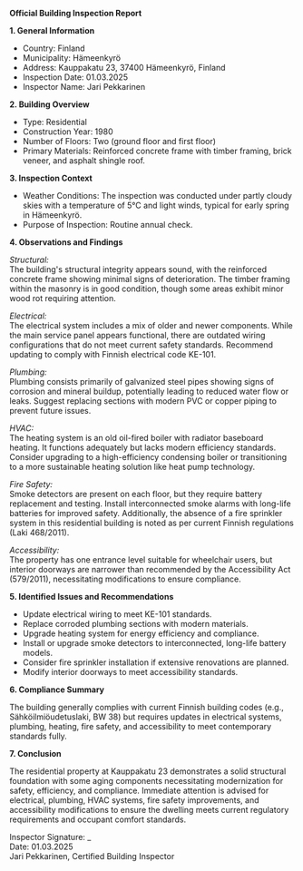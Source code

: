 **Official Building Inspection Report**

**1. General Information**

- Country: Finland  
- Municipality: Hämeenkyrö  
- Address: Kauppakatu 23, 37400 Hämeenkyrö, Finland  
- Inspection Date: 01.03.2025  
- Inspector Name: Jari Pekkarinen

**2. Building Overview**

- Type: Residential  
- Construction Year: 1980  
- Number of Floors: Two (ground floor and first floor)  
- Primary Materials: Reinforced concrete frame with timber framing, brick veneer, and asphalt shingle roof.

**3. Inspection Context**

- Weather Conditions: The inspection was conducted under partly cloudy skies with a temperature of 5°C and light winds, typical for early spring in Hämeenkyrö.  
- Purpose of Inspection: Routine annual check.

**4. Observations and Findings**

*Structural:*  
The building's structural integrity appears sound, with the reinforced concrete frame showing minimal signs of deterioration. The timber framing within the masonry is in good condition, though some areas exhibit minor wood rot requiring attention.

*Electrical:*  
The electrical system includes a mix of older and newer components. While the main service panel appears functional, there are outdated wiring configurations that do not meet current safety standards. Recommend updating to comply with Finnish electrical code KE-101.

*Plumbing:*  
Plumbing consists primarily of galvanized steel pipes showing signs of corrosion and mineral buildup, potentially leading to reduced water flow or leaks. Suggest replacing sections with modern PVC or copper piping to prevent future issues.

*HVAC:*  
The heating system is an old oil-fired boiler with radiator baseboard heating. It functions adequately but lacks modern efficiency standards. Consider upgrading to a high-efficiency condensing boiler or transitioning to a more sustainable heating solution like heat pump technology.

*Fire Safety:*  
Smoke detectors are present on each floor, but they require battery replacement and testing. Install interconnected smoke alarms with long-life batteries for improved safety. Additionally, the absence of a fire sprinkler system in this residential building is noted as per current Finnish regulations (Laki 468/2011).

*Accessibility:*  
The property has one entrance level suitable for wheelchair users, but interior doorways are narrower than recommended by the Accessibility Act (579/2011), necessitating modifications to ensure compliance.

**5. Identified Issues and Recommendations**

- Update electrical wiring to meet KE-101 standards.
- Replace corroded plumbing sections with modern materials.
- Upgrade heating system for energy efficiency and compliance.
- Install or upgrade smoke detectors to interconnected, long-life battery models.
- Consider fire sprinkler installation if extensive renovations are planned.
- Modify interior doorways to meet accessibility standards.

**6. Compliance Summary**

The building generally complies with current Finnish building codes (e.g., Sähköilmiöudetuslaki, BW 38) but requires updates in electrical systems, plumbing, heating, fire safety, and accessibility to meet contemporary standards fully.

**7. Conclusion**

The residential property at Kauppakatu 23 demonstrates a solid structural foundation with some aging components necessitating modernization for safety, efficiency, and compliance. Immediate attention is advised for electrical, plumbing, HVAC systems, fire safety improvements, and accessibility modifications to ensure the dwelling meets current regulatory requirements and occupant comfort standards.

Inspector Signature: _  
Date: 01.03.2025  
Jari Pekkarinen, Certified Building Inspector